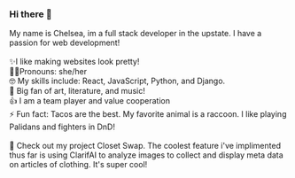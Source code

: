 ### Hi there 👋
My name is Chelsea, im a full stack developer in the upstate. I have a passion for web development! 
<br>
<br>
✨I like making websites look pretty!
<br>
🏳️‍⚧️Pronouns: she/her
<br>
🤓 My skills include: React, JavaScript, Python, and Django. 
<br>
🎨 Big fan of art, literature, and music!
<br> 
👍 I am a team player and value cooperation
<br>
⚡ Fun fact: Tacos are the best.  My favorite animal is a raccoon. I like playing Palidans and fighters in DnD!  
<br>
👕 Check out my project Closet Swap. The coolest feature i've implimented thus far is using ClarifAI to analyze images to collect and display meta data on articles of clothing. It's super cool!

<!--
**cswebdev/cswebdev** is a ✨ _special_ ✨ repository because its `README.md` (this file) appears on your GitHub profile.

Here are some ideas to get you started:

- 🔭 I’m currently working on  
- 🌱 I’m currently learning ...
- 👯 I’m looking to collaborate on ...
- 🤔 I’m looking for help with ...
- 💬 Ask me about ...
- 📫 How to reach me: ...
- 😄 Pronouns: she/her
- ⚡ Fun fact: ...
-->
